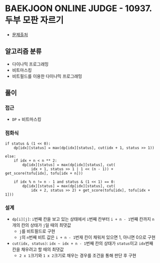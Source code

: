 # BAEKJOON ONLINE JUDGE - 10937. 두부 모판 자르기

- [문제출처](https://www.acmicpc.net/problem/10937 '10937. 두부 모판 자르기')

## 알고리즘 분류

- 다이나믹 프로그래밍
- 비트마스킹
- 비트필드를 이용한 다이나믹 프로그래밍

## 풀이

### 접근

- `DP` + 비트마스킹

### 점화식

```
if status & (1 << 0):
    dp[idx][status] = max(dp[idx][status], cut(idx + 1, status >> 1))

else:
    if idx + n < n ** 2:
        dp[idx][status] = max(dp[idx][status], cut(
            idx + 1, status >> 1 | 1 << (n - 1)) + get_score(tofu[idx], tofu[idx + n]))

    if idx % n != n - 1 and status & (1 << 1) == 0:
        dp[idx][status] = max(dp[idx][status], cut(
            idx + 2, status >> 2) + get_score(tofu[idx], tofu[idx + 1]))
```

### 설계

- `dp[i][j]`: `i`번째 칸을 보고 있는 상태에서 `i`번째 칸부터 `i + n - 1`번째 칸까지 `n`개의 칸의 상태가 `j`일 때의 최댓값
  - `j`를 비트필드로 구현
  - `j`의 `n`번째 비트 값은 `i + n - 1`번재 칸이 채워져 있으면 1, 아니면 0으로 구현
- `cut(idx, status)`: `idx ~ idx + n - 1`번째 칸의 상태가 `status`이고 `idx`번째 칸을 채우려고 할 때의 최댓값
  - `2 x 1`크기와 `1 x 2`크기로 채우는 경우를 조건을 통해 판단 후 구현
